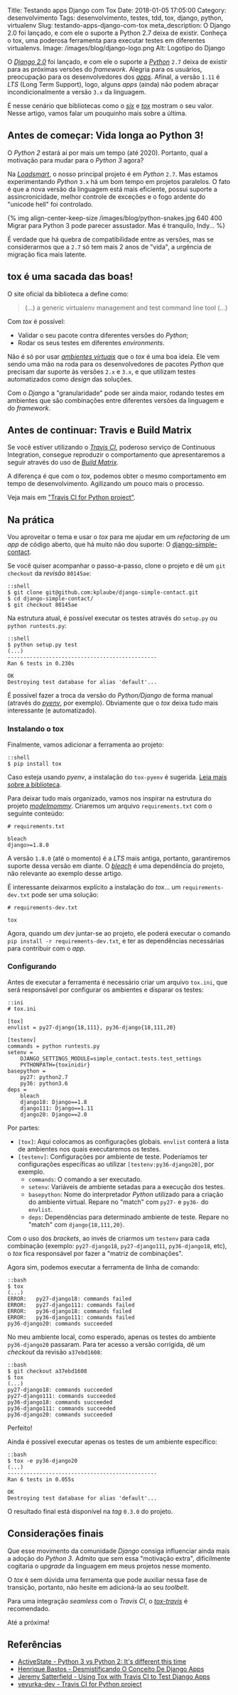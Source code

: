 Title: Testando apps Django com Tox
Date: 2018-01-05 17:05:00
Category: desenvolvimento
Tags: desenvolvimento, testes, tdd, tox, django, python, virtualenv
Slug: testando-apps-django-com-tox
meta_description: O Django 2.0 foi lançado, e com ele o suporte a Python 2.7 deixa de existir. Conheça o tox, uma poderosa ferramenta para executar testes em diferentes virtualenvs.
Image: /images/blog/django-logo.png
Alt: Logotipo do Django

O [_Django 2.0_](https://docs.djangoproject.com/pt-br/2.0/releases/2.0/ "Django 2.0 release notes") foi lançado,
e com ele o suporte a [_Python_]({tag}python "Leia mais sobre Python") `2.7` deixa de existir para
as próximas versões do _framework_. Alegria para os usuários, preocupação para os desenvolvedores
dos [_apps_](http://henriquebastos.net/desmistificando-o-conceito-de-django-apps/ "Desmistificando O Conceito De Django Apps").
Afinal, a versão `1.11` é _LTS_ (Long Term Support), logo, alguns _apps_ (ainda) não podem abraçar
incondicionalmente a versão `3.x` da linguagem.

<!-- PELICAN_END_SUMMARY -->

É nesse cenário que bibliotecas como o [_six_](http://six.readthedocs.io/ "Python 2 and 3 Compatibility Library")
e [_tox_](https://tox.readthedocs.io/en/latest/ "Standardize testing in Python") mostram o seu valor. Nesse artigo,
vamos falar um pouquinho mais sobre a última.

## Antes de começar: Vida longa ao Python 3!

O _Python 2_ estará aí por mais um tempo (até 2020). Portanto, qual a motivação para mudar para o _Python 3_ agora?

Na [_Loadsmart_](https://loadsmart.com/ "Book a truck in seconds"), o nosso principal projeto é em _Python_ `2.7`.
Mas estamos experimentando _Python_ `3.x` há um bom tempo em projetos paralelos. O fato é que a nova versão da linguagem está mais eficiente,
possui suporte a assincronicidade, melhor controle de exceções e o fogo ardente do "unicode hell" foi controlado.

{% img align-center-keep-size /images/blog/python-snakes.jpg 640 400 Migrar para Python 3 pode parecer assustador. Mas é tranquilo, Indy... %}

É verdade que há quebra de compatibilidade entre as versões, mas se considerarmos que a `2.7` só tem mais 2 anos de "vida",
a urgência de migração fica mais latente.

## tox é uma sacada das boas!

O site oficial da biblioteca a define como:

> (...) a generic virtualenv management and test command line tool (...)

Com _tox_ é possível:

- Validar o seu pacote contra diferentes versões do _Python_;
- Rodar os seus testes em diferentes _environments_.

Não é só por usar [_ambientes virtuais_]({tag}virtualenv "Leia mais sobre Virtualenv") que o _tox_ é
uma boa ideia. Ele vem sendo uma mão na roda para os desenvolvedores de pacotes _Python_
que precisam dar suporte às versões `2.x` e `3.x`, e que utilizam testes automatizados como
_design_ das soluções.

Com o _Django_ a "granularidade" pode ser ainda maior, rodando testes em ambientes
que são combinações entre diferentes versões da linguagem e do _framework_.

## Antes de continuar: Travis e Build Matrix

Se você estiver utilizando o [_Travis CI_](), poderoso serviço de Continuous Integration, consegue reproduzir o comportamento que apresentaremos
a seguir através do uso de [_Build Matrix_](https://docs.travis-ci.com/user/customizing-the-build/#Build-Matrix "Customizing the build").

A diferença é que com o _tox_, podemos obter o mesmo comportamento em tempo de desenvolvimento. Agilizando um pouco mais o processo.

Veja mais em ["Travis CI for Python project"](https://vevurka.github.io/dsp17/git/quality/django/python/travis_ci_frisor/ "Setting up Travis CI for github repo in Python").

## Na prática

Vou aproveitar o tema e usar o _tox_ para me ajudar em um _refactoring_ de um _app_ de
código aberto, que há muito não dou suporte: O [django-simple-contact](https://github.com/kplaube/django-simple-contact "Veja no Github").

Se você quiser acompanhar o passo-a-passo, clone o projeto e dê um `git checkout` da _revisão_ `80145ae`:

    ::shell
    $ git clone git@github.com:kplaube/django-simple-contact.git
    $ cd django-simple-contact/
    $ git checkout 80145ae

Na estrutura atual, é possível executar os testes através do `setup.py` ou `python runtests.py`:

    ::shell
    $ python setup.py test
    (...)
    -----------------------------------------------
    Ran 6 tests in 0.230s

    OK
    Destroying test database for alias 'default'...

É possível fazer a troca da versão do _Python/Django_ de forma manual (através do [_pyenv_]({tag}pyenv "Leia mais sobre pyenv"), por exemplo).
Obviamente que o _tox_ deixa tudo mais interessante (e automatizado).

### Instalando o tox

Finalmente, vamos adicionar a ferramenta ao projeto:

    ::shell
    $ pip install tox

Caso esteja usando _pyenv_, a instalação do `tox-pyenv` é sugerida.
[Leia mais sobre a biblioteca](https://pypi.python.org/pypi/tox-pyenv "tox plugin that makes tox use `pyenv which` to find python executables").

Para deixar tudo mais organizado, vamos nos inspirar na estrutura do projeto
[_modelmommy_](https://github.com/vandersonmota/model_mommy "Object factory for django"). Criaremos um arquivo `requirements.txt` com o seguinte conteúdo:

    # requirements.txt

    bleach
    django>=1.8.0

A versão `1.8.0` (até o momento) é a _LTS_ mais antiga, portanto, garantiremos suporte dessa versão em diante.
O [_bleach_](https://pypi.python.org/pypi/bleach "An easy safelist-based HTML-sanitizing tool") é uma dependência do projeto, não
relevante ao exemplo desse artigo.

É interessante deixarmos explícito a instalação do _tox_... um `requirements-dev.txt` pode ser uma solução:

    # requirements-dev.txt

    tox

Agora, quando um _dev_ juntar-se ao projeto, ele poderá executar o comando `pip install -r requirements-dev.txt`, e ter
as dependências necessárias para contribuir com o _app_.

### Configurando

Antes de executar a ferramenta é necessário criar um arquivo `tox.ini`, que será responsável por configurar os ambientes
e disparar os testes:

    ::ini
    # tox.ini

    [tox]
    envlist = py27-django{18,111}, py36-django{18,111,20}

    [testenv]
    commands = python runtests.py
    setenv =
        DJANGO_SETTINGS_MODULE=simple_contact.tests.test_settings
        PYTHONPATH={toxinidir}
    basepython =
        py27: python2.7
        py36: python3.6
    deps =
        bleach
        django18: Django==1.8
        django111: Django==1.11
        django20: Django==2.0

Por partes:

- `[tox]`: Aqui colocamos as configurações globais. `envlist` conterá a lista de ambientes nos quais executaremos os testes.
- `[testenv]`: Configurações por ambiente de teste. Poderíamos ter configurações específicas ao utilizar `[testenv:py36-django20]`, por exemplo.
  - `commands`: O comando a ser executado.
  - `setenv`: Variáveis de ambiente setadas para a execução dos testes.
  - `basepython`: Nome do interpretador _Python_ utilizado para a criação do ambiente virtual. Repare no "match" com `py27-` e `py36-` do `envlist`.
  - `deps`: Dependências para determinado ambiente de teste. Repare no "match" com `django{18,111,20}`.

Com o uso dos _brackets_, ao invés de criarmos um `testenv` para cada combinação (exemplo: `py27-django18`, `py27-django111`, `py36-django18`, etc),
o _tox_ fica responsável por fazer a "matriz de combinações".

Agora sim, podemos executar a ferramenta de linha de comando:

    ::bash
    $ tox
    (...)
    ERROR:   py27-django18: commands failed
    ERROR:   py27-django111: commands failed
    ERROR:   py36-django18: commands failed
    ERROR:   py36-django111: commands failed
    py36-django20: commands succeeded

No meu ambiente local, como esperado, apenas os testes do ambiente `py36-django20` passaram. Para ter acesso a versão corrigida,
dê um _checkout_ da revisão `a37ebd1608`:

    ::bash
    $ git checkout a37ebd1608
    $ tox
    (...)
    py27-django18: commands succeeded
    py27-django111: commands succeeded
    py36-django18: commands succeeded
    py36-django111: commands succeeded
    py36-django20: commands succeeded

Perfeito!

Ainda é possível executar apenas os testes de um ambiente específico:

    ::bash
    $ tox -e py36-django20
    (...)
    -----------------------------------------------
    Ran 6 tests in 0.055s

    OK
    Destroying test database for alias 'default'...

O resultado final está disponível na _tag_ `0.3.0` do projeto.

## Considerações finais

Que esse movimento da comunidade _Django_ consiga influenciar ainda mais a adoção do _Python 3_. Admito que sem essa
"motivação extra", dificilmente cogitaria o _upgrade_ da linguagem em meus projetos nesse momento.

O _tox_ é sem dúvida uma ferramenta que pode auxiliar nessa fase de transição, portanto, não hesite em adicioná-la ao seu _toolbelt_.

Para uma integração _seamless_ com o _Travis CI_, o [_tox-travis_](https://github.com/tox-dev/tox-travis "Seamless integration of Tox into Travis CI")
é recomendado.

Até a próxima!

## Referências

- [ActiveState - Python 3 vs Python 2: It's different this time](https://www.activestate.com/blog/2017/01/python-3-vs-python-2-its-different-time)
- [Henrique Bastos - Desmistificando O Conceito De Django Apps](http://henriquebastos.net/desmistificando-o-conceito-de-django-apps/)
- [Jeremy Satterfield - Using Tox with Travis CI to Test Django Apps](http://jsatt.com/blog/using-tox-with-travis-ci-to-test-django-apps/)
- [vevurka-dev - Travis CI for Python project](https://vevurka.github.io/dsp17/git/quality/django/python/travis_ci_frisor/)
